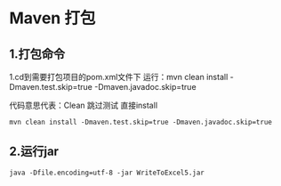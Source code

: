 # Maven 打包

## 1.打包命令

1.cd到需要打包项目的pom.xml文件下 运行：mvn clean install -Dmaven.test.skip=true -Dmaven.javadoc.skip=true 

代码意思代表：Clean 跳过测试 直接install

```
mvn clean install -Dmaven.test.skip=true -Dmaven.javadoc.skip=true
```

## 2.运行jar

```
java -Dfile.encoding=utf-8 -jar WriteToExcel5.jar
```

